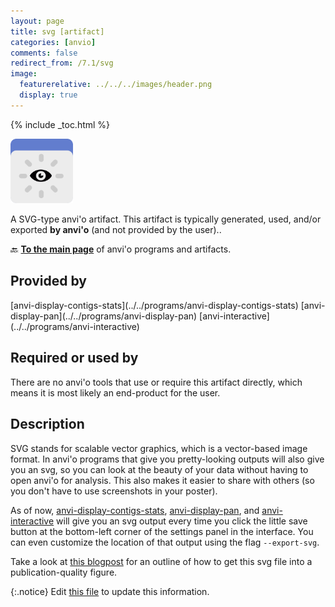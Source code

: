 ```yaml
---
layout: page
title: svg [artifact]
categories: [anvio]
comments: false
redirect_from: /7.1/svg
image:
  featurerelative: ../../../images/header.png
  display: true
---
```



{% include _toc.html %}


<img src="../../images/icons/SVG.png" alt="SVG" style="width:100px; border:none" />

A SVG-type anvi'o artifact. This artifact is typically generated, used, and/or exported **by anvi'o** (and not provided by the user)..

🔙 **[To the main page](../../)** of anvi'o programs and artifacts.

## Provided by


<p style="text-align: left" markdown="1"><span class="artifact-p">[anvi-display-contigs-stats](../../programs/anvi-display-contigs-stats)</span> <span class="artifact-p">[anvi-display-pan](../../programs/anvi-display-pan)</span> <span class="artifact-p">[anvi-interactive](../../programs/anvi-interactive)</span></p>


## Required or used by


There are no anvi'o tools that use or require this artifact directly, which means it is most likely an end-product for the user.


## Description

SVG stands for scalable vector graphics, which is a vector-based image format. In anvi'o programs that give you pretty-looking outputs will also give you an svg, so you can look at the beauty of your data without having to open anvi'o for analysis. This also makes it easier to share with others (so you don't have to use screenshots in your poster).

As of now, <span class="artifact-n">[anvi-display-contigs-stats](/help/7.1/programs/anvi-display-contigs-stats)</span>, <span class="artifact-n">[anvi-display-pan](/help/7.1/programs/anvi-display-pan)</span>, and <span class="artifact-n">[anvi-interactive](/help/7.1/programs/anvi-interactive)</span> will give you an svg output every time you click the little save button at the bottom-left corner of the settings panel in the interface. You can even customize the location of that output using the flag `--export-svg`. 

Take a look at [this blogpost](http://merenlab.org/2016/10/27/high-resolution-figures/) for an outline of how to get this svg file into a publication-quality figure. 


{:.notice}
Edit [this file](https://github.com/merenlab/anvio/tree/master/anvio/docs/artifacts/svg.md) to update this information.

